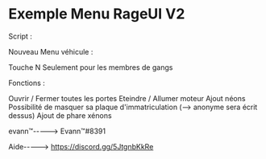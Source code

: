 # Exemple Menu RageUI V2

Script :

Nouveau Menu véhicule : 

 Touche N
 Seulement pour les membres de gangs

Fonctions :

 Ouvrir / Fermer toutes les portes
 Eteindre / Allumer moteur
 Ajout néons
 Possibilité de masquer sa plaque d'immatriculation (--> anonyme sera écrit dessus)
Ajout de phare xénons

evann™-----> Evann™#8391

Aide-----> https://discord.gg/5JtgnbKkRe

